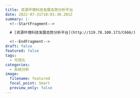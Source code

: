 ```yaml
---
title: 资源环境科技发展态势分析平台
date: 2022-07-31T10:01:30.201Z
summary: |-
  <!--StartFragment-->

  # [资源环境科技发展态势分析平台](http://119.78.100.173/C666/)

  <!--EndFragment-->
draft: false
featured: false
tags:
  - 可视化
categories:
  - 系统分析
image:
  filename: featured
  focal_point: Smart
  preview_only: false
---
```


